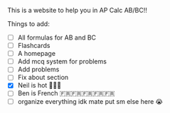 This is a website to help you in AP Calc AB/BC!!

Things to add:
- [ ] All formulas for AB and BC
- [ ] Flashcards
- [ ] A homepage
- [ ] Add mcq system for problems
- [ ] Add problems
- [ ] Fix about section
- [x] Neil is hot 🥵🥵🥵
- [ ] Ben is French 🇫🇷🇫🇷🇫🇷🇫🇷🇫🇷
- [ ] organize everything idk mate put sm else here 😭
